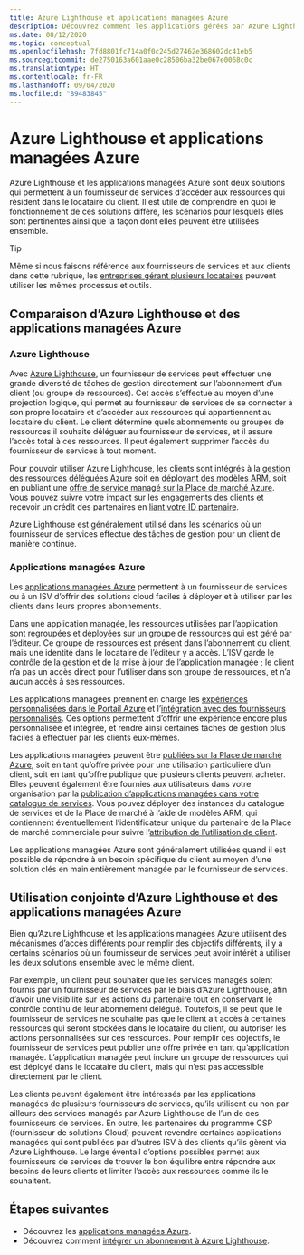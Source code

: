 ```yaml
---
title: Azure Lighthouse et applications managées Azure
description: Découvrez comment les applications gérées par Azure Lighthouse et Azure peuvent vous aider à activer différents scénarios et comment elles peuvent être utilisées ensemble.
ms.date: 08/12/2020
ms.topic: conceptual
ms.openlocfilehash: 7fd8801fc714a0f0c245d27462e368602dc41eb5
ms.sourcegitcommit: de2750163a601aae0c28506ba32be067e0068c0c
ms.translationtype: HT
ms.contentlocale: fr-FR
ms.lasthandoff: 09/04/2020
ms.locfileid: "89483845"
---
```

# <a name="azure-lighthouse-and-azure-managed-applications"></a>Azure Lighthouse et applications managées Azure

Azure Lighthouse et les applications managées Azure sont deux solutions qui permettent à un fournisseur de services d’accéder aux ressources qui résident dans le locataire du client. Il est utile de comprendre en quoi le fonctionnement de ces solutions diffère, les scénarios pour lesquels elles sont pertinentes ainsi que la façon dont elles peuvent être utilisées ensemble.

> [!TIP]
> Même si nous faisons référence aux fournisseurs de services et aux clients dans cette rubrique, les [entreprises gérant plusieurs locataires](enterprise.md) peuvent utiliser les mêmes processus et outils.

## <a name="comparing-azure-lighthouse-and-azure-managed-applications"></a>Comparaison d’Azure Lighthouse et des applications managées Azure

### <a name="azure-lighthouse"></a>Azure Lighthouse

Avec [Azure Lighthouse](../overview.md), un fournisseur de services peut effectuer une grande diversité de tâches de gestion directement sur l’abonnement d’un client (ou groupe de ressources). Cet accès s’effectue au moyen d’une projection logique, qui permet au fournisseur de services de se connecter à son propre locataire et d’accéder aux ressources qui appartiennent au locataire du client. Le client détermine quels abonnements ou groupes de ressources il souhaite déléguer au fournisseur de services, et il assure l’accès total à ces ressources. Il peut également supprimer l’accès du fournisseur de services à tout moment.

Pour pouvoir utiliser Azure Lighthouse, les clients sont intégrés à la [gestion des ressources déléguées Azure](azure-delegated-resource-management.md) soit en [déployant des modèles ARM](../how-to/onboard-customer.md), soit en publiant une [offre de service managé sur la Place de marché Azure](managed-services-offers.md). Vous pouvez suivre votre impact sur les engagements des clients et recevoir un crédit des partenaires en [liant votre ID partenaire](../how-to/partner-earned-credit.md).

Azure Lighthouse est généralement utilisé dans les scénarios où un fournisseur de services effectue des tâches de gestion pour un client de manière continue.

### <a name="azure-managed-applications"></a>Applications managées Azure

Les [applications managées Azure](../../azure-resource-manager/managed-applications/overview.md) permettent à un fournisseur de services ou à un ISV d’offrir des solutions cloud faciles à déployer et à utiliser par les clients dans leurs propres abonnements.

Dans une application managée, les ressources utilisées par l’application sont regroupées et déployées sur un groupe de ressources qui est géré par l’éditeur. Ce groupe de ressources est présent dans l’abonnement du client, mais une identité dans le locataire de l’éditeur y a accès. L’ISV garde le contrôle de la gestion et de la mise à jour de l’application managée ; le client n’a pas un accès direct pour l’utiliser dans son groupe de ressources, et n’a aucun accès à ses ressources.

Les applications managées prennent en charge les [expériences personnalisées dans le Portail Azure](../../azure-resource-manager/managed-applications/concepts-view-definition.md) et l’[intégration avec des fournisseurs personnalisés](../../azure-resource-manager/managed-applications/tutorial-create-managed-app-with-custom-provider.md). Ces options permettent d’offrir une expérience encore plus personnalisée et intégrée, et rendre ainsi certaines tâches de gestion plus faciles à effectuer par les clients eux-mêmes.

Les applications managées peuvent être [publiées sur la Place de marché Azure](../../azure-resource-manager/managed-applications/publish-marketplace-app.md), soit en tant qu’offre privée pour une utilisation particulière d’un client, soit en tant qu’offre publique que plusieurs clients peuvent acheter. Elles peuvent également être fournies aux utilisateurs dans votre organisation par la [publication d’applications managées dans votre catalogue de services](../../azure-resource-manager/managed-applications/publish-service-catalog-app.md). Vous pouvez déployer des instances du catalogue de services et de la Place de marché à l’aide de modèles ARM, qui contiennent éventuellement l’identificateur unique du partenaire de la Place de marché commerciale pour suivre l’[attribution de l’utilisation de client](../../marketplace/azure-partner-customer-usage-attribution.md).

Les applications managées Azure sont généralement utilisées quand il est possible de répondre à un besoin spécifique du client au moyen d’une solution clés en main entièrement managée par le fournisseur de services.

## <a name="using-azure-lighthouse-and-azure-managed-applications-together"></a>Utilisation conjointe d’Azure Lighthouse et des applications managées Azure

Bien qu’Azure Lighthouse et les applications managées Azure utilisent des mécanismes d’accès différents pour remplir des objectifs différents, il y a certains scénarios où un fournisseur de services peut avoir intérêt à utiliser les deux solutions ensemble avec le même client.

Par exemple, un client peut souhaiter que les services managés soient fournis par un fournisseur de services par le biais d’Azure Lighthouse, afin d’avoir une visibilité sur les actions du partenaire tout en conservant le contrôle continu de leur abonnement délégué. Toutefois, il se peut que le fournisseur de services ne souhaite pas que le client ait accès à certaines ressources qui seront stockées dans le locataire du client, ou autoriser les actions personnalisées sur ces ressources. Pour remplir ces objectifs, le fournisseur de services peut publier une offre privée en tant qu’application managée. L’application managée peut inclure un groupe de ressources qui est déployé dans le locataire du client, mais qui n’est pas accessible directement par le client.

Les clients peuvent également être intéressés par les applications managées de plusieurs fournisseurs de services, qu’ils utilisent ou non par ailleurs des services managés par Azure Lighthouse de l’un de ces fournisseurs de services. En outre, les partenaires du programme CSP (fournisseur de solutions Cloud) peuvent revendre certaines applications managées qui sont publiées par d’autres ISV à des clients qu’ils gèrent via Azure Lighthouse. Le large éventail d’options possibles permet aux fournisseurs de services de trouver le bon équilibre entre répondre aux besoins de leurs clients et limiter l’accès aux ressources comme ils le souhaitent.

## <a name="next-steps"></a>Étapes suivantes

- Découvrez les [applications managées Azure](../../azure-resource-manager/managed-applications/overview.md).
- Découvrez comment [intégrer un abonnement à Azure Lighthouse](../how-to/onboard-customer.md).
